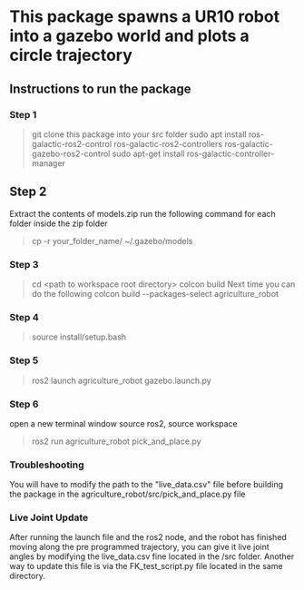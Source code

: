 # This package spawns a UR10 robot into a gazebo world and plots a circle trajectory

## Instructions to run the package

### Step 1
>git clone this package into your src folder 
>sudo apt install ros-galactic-ros2-control ros-galactic-ros2-controllers ros-galactic-gazebo-ros2-control
>sudo apt-get install ros-galactic-controller-manager

## Step 2
Extract the contents of models.zip 
run the following command for each folder inside the zip folder
> cp -r your_folder_name/ ~/.gazebo/models

### Step 3
>cd \<path to workspace root directory\>
>colcon build
Next time you can do the following
>colcon build --packages-select agriculture_robot

### Step 4
>source install/setup.bash

### Step 5
>ros2 launch agriculture_robot gazebo.launch.py

### Step 6
open a new terminal window source ros2, source workspace
>ros2 run agriculture_robot pick_and_place.py

### Troubleshooting
You will have to modify the path to the "live_data.csv" file before building the package in the agriculture_robot/src/pick_and_place.py file 

### Live Joint Update
After running the launch file and the ros2 node, and the robot has finished moving along the pre programmed trajectory, you can give it live joint angles by modifying the live_data.csv fine located in the /src folder. Another way to update this file is via the FK_test_script.py file located in the same directory. 



